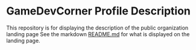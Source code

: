 # GameDevCorner Profile Description
This repository is for displaying the description of the public organization landing page 
See the markdown [README.md](/profile/README.md) for what is displayed on the landing page.
